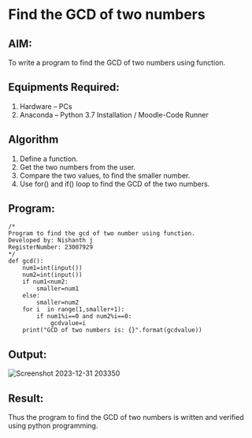 # Find the GCD of two numbers

## AIM:
To write a program to find the GCD of two numbers using function.

## Equipments Required:
1. Hardware – PCs
2. Anaconda – Python 3.7 Installation / Moodle-Code Runner

## Algorithm
1. Define a function.
2. Get the two numbers from the user.
3. Compare the two values, to find the smaller number.
4. Use for() and if() loop to find the GCD of the two numbers.

## Program:
```
/*
Program to find the gcd of two number using function.
Developed by: Nishanth j
RegisterNumber: 23007929  
*/
def gcd():
    num1=int(input())
    num2=int(input())
    if num1<num2:
        smaller=num1
    else:
        smaller=num2
    for i  in range(1,smaller+1):
        if num1%i==0 and num2%i==0:
            gcdvalue=i
    print("GCD of two numbers is: {}".format(gcdvalue))        
```

## Output:
![Screenshot 2023-12-31 203350](https://github.com/Nishanth-018/GCD-of-two-numbers/assets/149347651/b2b6e7b2-050d-4275-8a06-9f06ab4e8e49)



## Result:
Thus the program to find the GCD of two numbers is written and verified using python programming.
